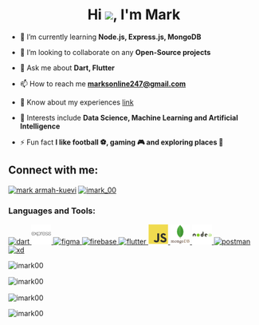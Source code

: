 <h1 align="center">Hi <img src="https://raw.githubusercontent.com/MartinHeinz/MartinHeinz/master/wave.gif" width="30px">, I'm Mark</h1>


- 🌱 I’m currently learning **Node.js, Express.js, MongoDB**

- 👯 I’m looking to collaborate on any **Open-Source projects**

- 💬 Ask me about **Dart, Flutter**

- 📫 How to reach me **marksonline247@gmail.com**

- 📄 Know about my experiences [link](https://app.flowcv.com/resume-feedback/RgIitveK3wO3)

- 🤔 Interests include **Data Science, Machine Learning and Artificial Intelligence**

- ⚡ Fun fact **I like football ⚽, gaming 🎮 and exploring places 🧐**


<!-- <h3 align="left">Connect with me:</h3> -->
## Connect with me:
<p align="left">
<a href="https://www.linkedin.com/in/mark-armah-kuevi-08081b164" target="blank"><img align="center" src="https://raw.githubusercontent.com/rahuldkjain/github-profile-readme-generator/master/src/images/icons/Social/linked-in-alt.svg" alt="mark armah-kuevi" height="30" width="40" /></a>
<a href="https://twitter.com/imark_00" target="blank"><img align="center" src="https://raw.githubusercontent.com/rahuldkjain/github-profile-readme-generator/master/src/images/icons/Social/twitter.svg" alt="imark_00" height="30" width="40" /></a>
</p>

<!-- <h3 align="left">Languages and Tools:</h3> -->

### Languages and Tools:
<p align="left"> <a href="https://dart.dev" target="_blank" rel="noreferrer"> <img src="https://www.vectorlogo.zone/logos/dartlang/dartlang-icon.svg" alt="dart" width="40" height="40"/> </a> <a href="https://expressjs.com" target="_blank" rel="noreferrer"> <img src="https://raw.githubusercontent.com/devicons/devicon/master/icons/express/express-original-wordmark.svg" alt="express" width="40" height="40"/> </a> <a href="https://www.figma.com/" target="_blank" rel="noreferrer"> <img src="https://www.vectorlogo.zone/logos/figma/figma-icon.svg" alt="figma" width="40" height="40"/> </a> <a href="https://firebase.google.com/" target="_blank" rel="noreferrer"> <img src="https://www.vectorlogo.zone/logos/firebase/firebase-icon.svg" alt="firebase" width="40" height="40"/> </a> <a href="https://flutter.dev" target="_blank" rel="noreferrer"> <img src="https://www.vectorlogo.zone/logos/flutterio/flutterio-icon.svg" alt="flutter" width="40" height="40"/> </a> <a href="https://developer.mozilla.org/en-US/docs/Web/JavaScript" target="_blank" rel="noreferrer"> <img src="https://raw.githubusercontent.com/devicons/devicon/master/icons/javascript/javascript-original.svg" alt="javascript" width="40" height="40"/> </a> <a href="https://www.mongodb.com/" target="_blank" rel="noreferrer"> <img src="https://raw.githubusercontent.com/devicons/devicon/master/icons/mongodb/mongodb-original-wordmark.svg" alt="mongodb" width="40" height="40"/> </a> <a href="https://nodejs.org" target="_blank" rel="noreferrer"> <img src="https://raw.githubusercontent.com/devicons/devicon/master/icons/nodejs/nodejs-original-wordmark.svg" alt="nodejs" width="40" height="40"/> </a> <a href="https://postman.com" target="_blank" rel="noreferrer"> <img src="https://www.vectorlogo.zone/logos/getpostman/getpostman-icon.svg" alt="postman" width="40" height="40"/> </a> <a href="https://www.adobe.com/products/xd.html" target="_blank" rel="noreferrer"> <img src="https://cdn.worldvectorlogo.com/logos/adobe-xd.svg" alt="xd" width="40" height="40"/> </a> </p>

<p><img align="cneter" src="https://github-readme-stats.vercel.app/api/top-langs?username=imark00&show_icons=true&locale=en&layout=compact" alt="imark00" /></p>

<p><img align="center" src="https://github-readme-stats.vercel.app/api?username=imark00&show_icons=true&locale=en" alt="imark00" /></p>

<p><img align="center" src="https://github-readme-streak-stats.herokuapp.com/?user=imark00&" alt="imark00" /></p>

<p align="left"> <img src="https://komarev.com/ghpvc/?username=imark00&label=Profile%20views&color=0e75b6&style=flat" alt="imark00" /> </p>
